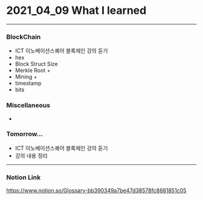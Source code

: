 # 2021_04_09 What I learned

-----

### BlockChain

* ICT 이노베이션스퀘어 블록체인 강의 듣기
* hex
* Block Struct Size
* Merkle Root + 
* Mining +
* timestamp
* bits

### Miscellaneous

* 

### Tomorrow...

* ICT 이노베이션스퀘어 블록체인 강의 듣기
* 강의 내용 정리

-----


    
### Notion Link

<https://www.notion.so/Glossary-bb390349a7be47d38578fc8681851c05>